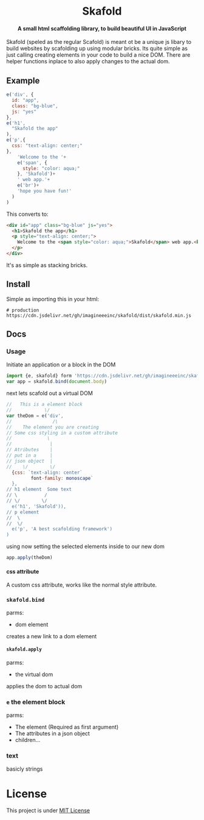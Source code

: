 <h1 align="center">Skafold</h1>
<h4 align="center">A small html scaffolding library, to build beautiful UI in JavaScript</h4>
Skafold (speled as the regular Scafold) is meant ot be a unique js libary to build websites by scafolding up using modular bricks. Its quite simple as just calling creating elements in your code to build a nice DOM. There are helper functions inplace to also apply changes to the actual dom.

## Example
```js
e('div', {
  id: "app",
  class: "bg-blue",
  js: "yes"
},
e('h1',
  "Skafold the app"
),
e('p',{
  css: "text-align: center;"
},
    'Welcome to the '+
    e('span', {
      style: "color: aqua;"
    }, 'Skafold')+
    ' web app.'+
    e('br')+
    'hope you have fun!'
  )
)
```
This converts to:
```html
<div id="app" class="bg-blue" js="yes">
  <h1>Skafold the app</h1>
  <p style="text-align: center;">
    Welcome to the <span style="color: aqua;">Skafold</span> web app.<br>hope you have fun!
  </p>
</div>
```
It's as simple as stacking bricks.

## Install
Simple as importing this in your html:
```
# production
https://cdn.jsdelivr.net/gh/imagineeeinc/skafold/dist/skafold.min.js
```
## Docs
### Usage
Initiate an application or a block in the DOM
```js
import {e, skafold} form 'https://cdn.jsdelivr.net/gh/imagineeeinc/skafold/dist/skafold.min.js'
var app = skafold.bind(document.body)
```
next lets scafold out a virtual DOM
```js
//   This is a element block
//            \/
var theDom = e('div',
//               /\
//    The element you are creating
// Some css styling in a custom attribute
//             \
//              |
// Atributes    |
// put in a     |
// json object  |
//    \/        \/
  {css: `text-align: center`
         font-family: monoscape`
  },
// h1 element  Some text
// \          /
// \/        \/
  e('h1', 'Skafold')),
// p element
//  \
//  \/
  e('p', 'A best scafolding framework')
)
```
using now setting the selected elements inside to our new dom
```js
app.apply(theDom)
```

#### css attribute
A custom css attribute, works like the normal style attribute.
### `skafold.bind`
parms:
- dom element

creates a new link to a dom element
#### `skafold.apply`
parms:
- the virtual dom

applies the dom to actual dom

### `e` the element block
parms:
- The element (Required as first argument)
- The attributes in a json object
- children...

### text
basicly strings

# License
This project is under [MIT License](https://github.com/imagineeeinc/skafold/blob/main/LICENSE)
